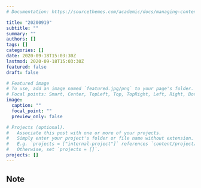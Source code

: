 ```yaml
---
# Documentation: https://sourcethemes.com/academic/docs/managing-content/

title: "20200919"
subtitle: ""
summary: ""
authors: []
tags: []
categories: []
date: 2020-09-18T15:03:30Z
lastmod: 2020-09-18T15:03:30Z
featured: false
draft: false

# Featured image
# To use, add an image named `featured.jpg/png` to your page's folder.
# Focal points: Smart, Center, TopLeft, Top, TopRight, Left, Right, BottomLeft, Bottom, BottomRight.
image:
  caption: ""
  focal_point: ""
  preview_only: false

# Projects (optional).
#   Associate this post with one or more of your projects.
#   Simply enter your project's folder or file name without extension.
#   E.g. `projects = ["internal-project"]` references `content/project/deep-learning/index.md`.
#   Otherwise, set `projects = []`.
projects: []
---
```


## Note

